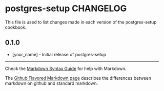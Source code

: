 postgres-setup CHANGELOG
========================

This file is used to list changes made in each version of the postgres-setup cookbook.

0.1.0
-----
- [your_name] - Initial release of postgres-setup

- - -
Check the [Markdown Syntax Guide](http://daringfireball.net/projects/markdown/syntax) for help with Markdown.

The [Github Flavored Markdown page](http://github.github.com/github-flavored-markdown/) describes the differences between markdown on github and standard markdown.
